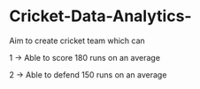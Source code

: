 # Cricket-Data-Analytics-

Aim to create cricket team which can

1 -> Able to score 180 runs on an average

2 -> Able to defend 150 runs on an average

